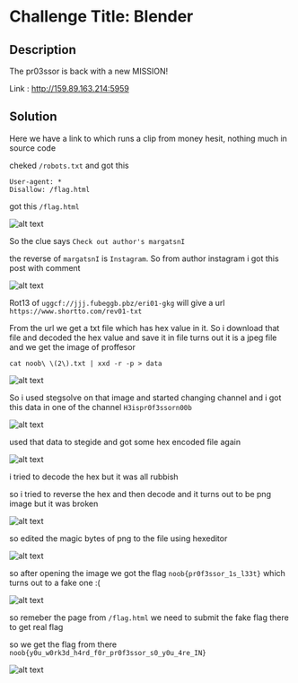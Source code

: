 # Challenge Title: Blender

## Description
The pr03ssor is back with a new MISSION!

Link : http://159.89.163.214:5959

## Solution

Here we have a link to which runs a clip from money hesit, nothing much in source code 

cheked `/robots.txt` and got this

```
User-agent: *
Disallow: /flag.html
```

got this  `/flag.html`

![alt text](https://github.com/karma9874/CTF-Writeups/blob/master/NoobCTF_0x1/Images/blunder_robots.JPG)

So the clue says `Check out author's margatsnI`

the reverse of `margatsnI` is `Instagram`. So from author instagram i got this post with comment

![alt text](https://github.com/karma9874/CTF-Writeups/blob/master/NoobCTF_0x1/Images/dev_lead.JPG)

Rot13 of `uggcf://jjj.fubeggb.pbz/eri01-gkg` will give a url `https://www.shortto.com/rev01-txt`

From the url we get a txt file which has hex value in it. So i download that file and decoded the hex value and save it in file turns out it is a jpeg file and we get the image of proffesor 

`cat noob\ \(2\).txt | xxd -r -p > data `

![alt text](https://github.com/karma9874/CTF-Writeups/blob/master/NoobCTF_0x1/Images/prof.JPG)


So i used stegsolve on that image and started changing channel and i got this data in one of the channel `H3ispr0f3ssorn00b`

![alt text](https://github.com/karma9874/CTF-Writeups/blob/master/NoobCTF_0x1/Images/stegsolve.JPG)

used that data to stegide and got some hex encoded file again

![alt text](https://github.com/karma9874/CTF-Writeups/blob/master/NoobCTF_0x1/Images/steghide.JPG)

i tried to decode the hex but it was all rubbish

so i tried to reverse the hex and then decode and it turns out to be png image but it was broken

![alt text](https://github.com/karma9874/CTF-Writeups/blob/master/NoobCTF_0x1/Images/broken_iamge.JPG)

so edited the magic bytes of png to the file using hexeditor

![alt text](https://github.com/karma9874/CTF-Writeups/blob/master/NoobCTF_0x1/Images/magic_bytes.JPG)

so after opening the image we got the flag `noob{pr0f3ssor_1s_l33t}` which turns out to a fake one :(

![alt text](https://github.com/karma9874/CTF-Writeups/blob/master/NoobCTF_0x1/Images/fake_flag.JPG)

so remeber the page from `/flag.html` we need to submit the fake flag there to get real flag

so we get the flag from there `noob{y0u_w0rk3d_h4rd_f0r_pr0f3ssor_s0_y0u_4re_IN}`

![alt text](https://github.com/karma9874/CTF-Writeups/blob/master/NoobCTF_0x1/Images/flag.JPG)
